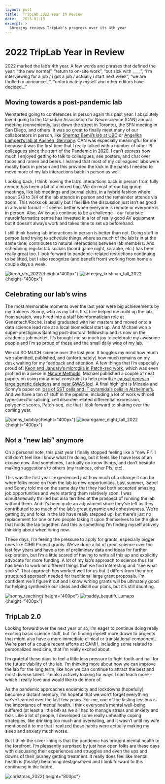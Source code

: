 ```yaml
---
layout: post
title:  TripLab 2022 Year in Review
date:   2023-01-13
excerpt: >
  Shreejoy reviews TripLab's progress over its 4th year
---
```


# 2022 TripLab Year in Review

2022 marked the lab’s 4th year. A few words and phrases that defined the year: “the new normal”, “return to on-site work”, “out sick with ____”, “i’m interviewing for a job / i got a job / actually i start next week”, “we are thrilled to announce…”, “unfortunately myself and other editors have decided…”

## Moving towards a post-pandemic lab

We started going to conferences in person again this past year. I absolutely loved going to the Canadian Association for Neuroscience (CAN) annual meeting (conveniently, just down the street in Toronto), the SFN meeting in San Diego, and others. It was so great to finally meet many of our collaborators in person, like [Shernaz Bamji’s lab at UBC](https://www.bamjilab.com/) or [Angelika Lampert’s lab at Aachen, Germany](https://www.ukaachen.de/en/clinics-institutes/institute-of-physiology/research/lampert-lab/lab-members/prof-angelika-lampert/). CAN was especially meaningful for me because it was the first time that I really talked with a number of other PI colleagues since the start of the Pandemic in 2020. I can’t express how much I enjoyed getting to talk to colleagues, see posters, and chat over tacos and ramen and beers. I learned that most of my colleagues’ labs were mostly back in person and this provided the kick in the pants I needed to move more of my lab interactions back in person as well. 

Looking back, I think moving the lab’s interactions back in person from fully remote has been a bit of a mixed bag. We do most of our big group meetings, like lab meetings and journal clubs, in a hybrid fashion where about 2/3 to 3/4 of the lab attends in person and the remainder attends via zoom. This works ok usually but I feel like the discussion just isn’t as good in a hybrid format - it seems better when everyone is remote or everyone is in person. Also, AV issues continue to be a challenge - our futuristic neuroinformatics centre has invested in a lot of really good AV equipment but it doesn’t always work and takes time to set up beforehand. 

I still think having lab interactions in person is better than not. Doing stuff in person (and trying to schedule things where as much of the lab is in at the same time) contributes to natural  interactions between lab members. And scheduling regular lab socials (board game night, karaoke, etc.) has been really great too. I look forward to pandemic-related restrictions continuing to be lifted, but I also recognize (and benefit from) working from home a couple days a week.

![keon_sfn_2022](/images/lab_fun/fall_2022/keon_sfn_2022.jpg "keon_sfn_2022"){:height="400px"}
![shreejoy_krishnan_fall_2022](/images/lab_fun/fall_2022/shreejoy_krishnan_fall_2022.jpg "shreejoy_krishnan_fall_2022"){:height="400px"}

## Celebrating our lab’s wins

The most memorable moments over the last year were big achievements by my trainees. Sonny, who as my lab’s first hire helped me build up the lab from scratch, was hired into a staff bioinformatician role at Genentech/Roche. Isabel graduated with her masters and moved onto a data science lead role at a local biomedical start up. And Michael won a super-prestigious Banting post-doctoral fellowship and is now on the academic job market. It’s brought me so much joy to celebrate my awesome people and I’m so proud of these and the small daily wins of my lab.

We did SO MUCH science over the last year. It boggles my mind how much we submitted, published, and (unfortunately) how much remains on my desk waiting for my feedback and attention. A few things that I’m especially proud of: [Keon and January’s microglia in Patch-seq work](https://www.biorxiv.org/content/10.1101/2022.09.07.507009v2), which was even profiled in a piece in [Nature Methods](https://www.nature.com/articles/s41592-022-01662-5). Michael published a couple of neat papers on using mutational constraint to help prioritize [causal genes in large genetic deletions](https://jamanetwork.com/journals/jamapsychiatry/fullarticle/2786543) and [near GWAS loci](https://www.nature.com/articles/s41380-022-01542-6). A final highlight is Micaela and Sonny’s paper on [loss of SST cells and IT pyramidals cells in Alzheimer’s](https://www.frontiersin.org/articles/10.3389/fnmol.2022.903175/full). And we have a ton of stuff in the pipeline, including a lot of work with cell type-specific splicing, cell disorder-related differential expression, polygenic scores, Patch-seq, etc that I look forward to sharing over the coming year.

![sonny_bubbly](/images/lab_fun/summer_2022/sonny_bubbly.jpg "sonny_bubbly"){:height="400px"}
![boardgame_night_fall_2022](/images/lab_fun/fall_2022/boardgame_night_fall_2022.jpg "boardgame_night_fall_2022"){:height="400px"}

## Not a “new lab” anymore

On a personal note, this past year I finally stopped feeling like a “new PI”. I still don’t feel like I know what I’m doing, but it feels like I have less of an excuse now. And sometimes, I actually do know things, and don’t hesitate making suggestions to others (my trainees, other PIs, etc).

This was the first year I experienced just how much of a change it can be when folks move on from the lab to new opportunities. Last summer, Isabel and Sonny told me on the same day that they had both accepted amazing job opportunities and were starting them relatively soon. I was simultaneously thrilled but also terrified at the prospect of running the lab without them. And it’s been quite an adjustment since they’ve left as they contributed to so much of the lab’s great dynamic and cohesiveness. We’re getting by and folks in the lab have really stepped up, but there’s just no replacement for one or two people taking it upon themselves to be the glue that holds the lab together. And this is something I’m finding myself actively thinking about when hiring now.

These days, I’m feeling the pressure to apply for grants, especially bigger ones like CIHR Project grants. We’ve done a lot of great science over the last few years and have a ton of preliminary data and ideas for further exploration, but I’m a little scared of having to write all this up and explicitly advocate for more funding. A lot of my lab’s approach to science thus far has been to work on different things that we find interesting and “see what sticks”. That approach has worked well for us but it differs from the more structured approach needed for traditional large grant proposals. I’m confident we’ll figure it out and I know writing grants will be ultimately good for helping synthesize our ideas and distill our plans, but it’s still daunting. 

![sonny_teaching](/images/lab_fun/summer_2022/sonny_teaching.jpg "sonny_teaching"){:height="400px"}
![maddy_beautiful_umaps](/images/lab_fun/fall_2022/maddy_beautiful_umaps.jpg "maddy_beautiful_umaps"){:height="400px"}

## TripLab 2.0

Looking forward over the next year or so, I’m eager to continue doing really exciting basic science stuff, but I’m finding myself more drawn to projects that might also have a more immediate clinical or translational component. We’re part of a couple recent efforts at CAMH,  including some related to personalized medicine, that I’m really excited about. 

I’m grateful these days to feel a little less pressure to fight tooth and nail for the future viability of the lab. I’m thinking more about how we can improve the lab for the long term, like how we can continue to attract the best and most diverse talent. I’m also actively looking for ways I can teach more - which I really love and would like to do more of.

As the pandemic approaches endemicity and lockdowns (hopefully) become a distant memory, I’m hopeful that we won’t forget everything we’ve learned over the last few years. For me, one of the lasting lessons is the importance of mental health. I think everyone’s mental well-being suffered (at least a little bit) as we all had to manage stress and anxiety and fear. Like a lot of people, I developed some really unhealthy coping strategies, like drinking too much and overeating, and it wasn’t until my wife mentioned it to me that I realized these habits were actually making my sleep and anxiety much worse.

But I think the silver lining is that the pandemic has brought mental health to the forefront. I’m pleasantly surprised by just how open folks are these days with discussing their experiences and struggles and even the ups and downs of their journey getting treatment. It really does feel like mental health is (finally!) becoming destigmatized and I look forward to this continuing in the future.

![christmas_2022](/images/lab_fun/fall_2022/christmas_2022.jpg "christmas_2022"){:height="800px"}

